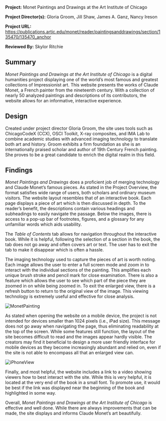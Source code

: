 **Project:**
Monet Paintings and Drawings at the Art Institute of Chicago

**Project Director(s):**
Gloria Groom, Jill Shaw, James A. Ganz, Nancy Ireson

**Project URL:**
https://publications.artic.edu/monet/reader/paintingsanddrawings/section/135470/135470_anchor

**Reviewed By:**
Skylor Ritchie

## **Summary**

_Monet Paintings and Drawings at the Art Institute of Chicago_ is a digital humanities project displaying one of the world’s most famous and greatest collections of Impressionist art. This website presents the works of Claude Monet, a French painter from the nineteenth century. With a collection of nearly 50 analyzed paintings and descriptions of its contributors, the website allows for an informative, interactive experience. 

## **Design**

Created under project director Gloria Groom, the site uses tools such as ChicagoCodeX (CCX), OSCI Toolkit, X-ray composites, and IMA Lab to combine academic studies with advanced imaging technology to translate both art and history. Groom exhibits a firm foundation as she is an internationally praised scholar and author of 19th Century French painting. She proves to be a great candidate to enrich the digital realm in this field.

## **Findings**

_Monet Paintings and Drawings_ does a proficient job of merging technology and Claude Monet’s famous pieces. As stated in the Project Overview, the format satisfies wide range of users, both scholars and ordinary museum visitors. The website layout resembles that of an interactive book. Each page displays a piece of art which is then discussed in depth. To the reader’s benefit, the descriptions contain various headings and subheadings to easily navigate the passage. Below the images, there is access to a pop-up bar of footnotes, figures, and a glossary for any unfamiliar words which aids usability. 

The _Table of Contents_ tab allows for navigation throughout the interactive book. While it is helpful, following the selection of a section in the book, the tab does not go away and often covers art or text. The user has to exit the tab to make it disappear which is often a hassle.

The imaging technology used to capture the pieces of art is worth noting. Each image allows the user to enter a full screen mode and zoom in to interact with the individual sections of the painting. This amplifies each unique brush stroke and pencil mark for close examination. There is also a feature which allows the user to see which part of the piece they are zoomed in on while being zoomed in. To exit the enlarged view, there is a refresh button to return to the original view of the image. This viewing technology is extremely useful and effective for close analysis.

![MonetPainting](https://ritchieskylor.github.io/RitchieSkylor/images/MonetPainting.png)

As stated when opening the website on a mobile device, the project is not intended for devices smaller than 1024 pixels (i.e., iPad size). This message does not go away when navigating the page, thus eliminating readability at the top of the screen. While some features still function, the layout of the site becomes difficult to read and the images appear hardly visible. The creators may find it beneficial to design a more user friendly interface for mobile devices as they become increasingly abundant and relied on, even if the site is not able to encompass all that an enlarged view can.

![iPhoneView](https://ritchieskylor.github.io/RitchieSkylor/images/iPhoneView.jpg)

Finally, and most helpful, the website includes a link to a video showing viewers how to best interact with the site. While this is very helpful, it is located at the very end of the book in a small font. To promote use, it would be best if the link was displayed near the beginning of the book and highlighted in some way.

Overall, _Monet Paintings and Drawings at the Art Institute of Chicago_ is effective and well done. While there are always improvements that can be made, the site displays and informs Claude Monet’s art beautifully.

